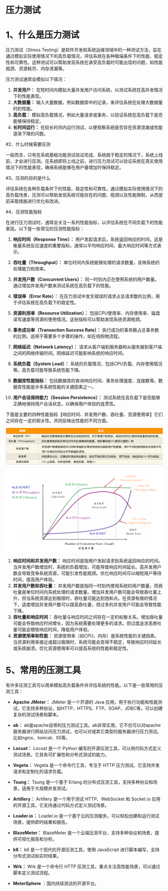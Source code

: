 # 压力测试



# 1、什么是压力测试



压力测试（Stress Testing）是软件开发和系统运维领域中的一种测试方法，旨在通过模拟实际使用情况下的高负载情况，评估系统在各种极端条件下的性能、稳定性和可靠性。这种测试可以帮助发现系统在承受高负载时可能出现的问题，如性能瓶颈、资源耗尽、内存泄漏等。

压力测试通常会模拟以下情况：

1. **并发用户：** 在短时间内模拟大量并发用户访问系统，以测试系统在高并发情况下的性能表现。
2. **大数据量：** 输入大量数据，例如数据库中的记录，来评估系统在处理大数据量时的性能。
3. **高负载：** 模拟高负载情况，例如大量请求或事务，以验证系统在高负载下是否能够保持稳定。
4. **长时间运行：** 在较长时间内运行测试，以便观察系统是否存在资源泄漏或性能逐渐下降的问题。



#2、什么时候需要压测

一般而言，只有在系统基础功能测试验证完成、系统趋于稳定的情况下，系统上线前，才会进行压测。在系统即将上线之前，进行压力测试可以验证系统在真实使用情况下的性能表现，确保系统能够在用户量增加时保持稳定。



#3、压测的目的是什么

评估系统在各种负载条件下的性能、稳定性和可靠性。通过模拟实际使用情况下的高负载场景，压测可以帮助发现系统可能存在的问题、瓶颈以及性能限制，从而提前采取措施进行优化和改进。



#4、压测性能指标



在进行压力测试时，通常会关注一系列性能指标，以评估系统在不同负载下的性能表现。以下是一些常见的压测性能指标：

1. **响应时间（Response Time）：** 用户发起请求后，系统返回响应的时间。这是衡量系统反应速度的重要指标，通常以平均响应时间、最大响应时间等方式表示。

2. **吞吐量（Throughput）：** 单位时间内系统能够处理的请求数量，反映系统的处理能力和效率。

3. **并发用户数（Concurrent Users）：** 同一时刻内正在使用系统的用户数量。通过增加并发用户数来测试系统在高负载下的性能。

4. **错误率（Error Rate）：** 在压力测试中发生错误的请求占总请求数的比例，用于评估系统在高负载下的稳定性。

5. **资源利用率（Resource Utilization）：** 包括CPU使用率、内存使用率、磁盘读写速度等资源的使用情况。这些指标可以帮助发现系统资源瓶颈。

6. **事务成功率（Transaction Success Rate）：** 执行成功的事务数占总事务数的比例。适用于需要多个步骤的操作，如在线购物流程。

7. **网络延迟（Network Latency）：** 请求从客户端到服务器和从服务器到客户端之间的网络传输时间。网络延迟可能影响系统的响应时间。

8. **系统负载（System Load）：** 系统的负载情况，包括CPU负载、内存使用情况等。高负载可能导致系统性能下降。

9. **数据库性能指标：** 包括数据库的查询响应时间、事务处理速度、连接数等。数据库性能是许多系统性能的关键因素之一。

10. **用户会话保持能力（Session Persistence）：** 测试系统在高负载下是否能够正确地保持用户会话状态，以确保用户体验的连贯性。



下面是主要的四种性能指标【响应时间、并发用户数、吞吐量、资源使用率】它们之间存在一定的相关性，共同反映出性能的不同方面。



![image-20230808102345184](wd01-%E5%8E%8B%E5%8A%9B%E6%B5%8B%E8%AF%95.assets/image-20230808102345184-16914614275321.png)



![image-20230808102431755](wd01-%E5%8E%8B%E5%8A%9B%E6%B5%8B%E8%AF%95.assets/image-20230808102431755-16914614737142.png)

1. **响应时间和并发用户数：** 响应时间是指用户发起请求到系统返回响应的时间。当并发用户数增加时，系统的负载增加，可能导致响应时间延长。高并发用户数会导致竞争系统资源，可能引发性能瓶颈。优化响应时间可以缩短用户等待时间，提高用户体验。
2. **并发用户数和吞吐量：** 并发用户数是指同一时刻内使用系统的用户数量，而吞吐量是单位时间内系统处理的请求数量。增加并发用户数可能会导致吞吐量上升，但当系统资源达到极限时，吞吐量可能达到饱和点。在资源有限的情况下，适度增加并发用户数可以提高吞吐量，但过多的并发用户可能会导致性能下降。
3. **吞吐量和响应时间：** 吞吐量与响应时间之间存在一定的权衡关系。增加吞吐量可能会导致响应时间增长，因为系统需要处理更多的请求。但过度追求高吞吐量可能会牺牲响应时间，降低用户体验。
4. **资源使用率和性能：** 资源使用率（如CPU、内存）是系统性能的关键因素。当资源利用率接近或超过极限时，系统可能会变得不稳定，导致响应时间延长或系统崩溃。优化资源使用率可以提高系统的性能和稳定性。



# 5、常用的压测工具

有许多压测工具可以用来模拟高负载条件并评估系统的性能。以下是一些常用的压测工具：

- **Apache JMeter：** JMeter 是一个开源的 Java 应用，用于执行功能和性能测试。它支持多种协议，如HTTP、HTTPS、FTP、SOAP、JDBC等，可以创建复杂的测试场景和脚本。

- **ab：** ab是apache自带的压力测试工具。ab非常实用，它不仅可以对apache服务器进行网站访问压力测试，也可以对或其它类型的服务器进行压力测试。比如nginx、tomcat、IIS等。

- **Locust：** Locust 是一个 Python 编写的开源压测工具，可以用代码方式定义测试场景。它具有可扩展性和分布式测试的能力。

- **Vegeta：** Vegeta 是一个命令行工具，专注于 HTTP 压力测试。它支持并发请求和定制化的请求负载。

- **Tsung：** Tsung 是一个基于 Erlang 的分布式压测工具，支持多种协议和场景，适用于大规模并发测试。

- **Artillery：** Artillery 是一个用于测试 HTTP、WebSocket 和 Socket.io 应用的开源工具，它支持通过代码方式定义测试场景。

- **Loader.io：** Loader.io 是一个基于云的压测服务，可以轻松创建和运行测试场景，提供即时结果和报告。

- **BlazeMeter：** BlazeMeter 是一个云端压测平台，支持多种协议和场景，提供可视化报告和分析。

- **k6：** k6 是一个现代的开源压测工具，使用 JavaScript 进行脚本编写，支持分布式测试和实时结果。

- **Wrk：** Wrk 是一个命令行 HTTP 压测工具，重点关注高性能场景，可以通过脚本定义测试流程。

- **MeterSphere** ：国内持续测试的开源平台。



